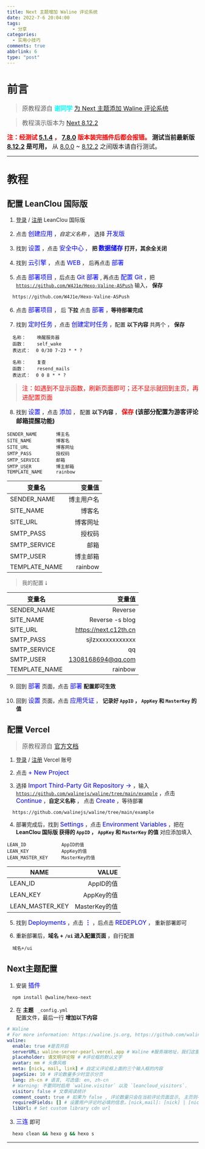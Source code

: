 ```yaml
---
title: Next 主题增加 Waline 评论系统
date: 2022-7-6 20:04:00
tags:
  - 分享
categories: 
  - 实用小技巧
comments: true
abbrlink: 6
type: "post"
---
```


# 前言

> <font size="3">原教程源自 **<font size="3" color="cyan">谢同学</font>** [为 Next 主题添加 Waline 评论系统](https://qianfanguojin.top/2022/01/20/Hexo%E5%8D%9A%E5%AE%A2%E8%BF%9B%E9%98%B6%EF%BC%9A%E4%B8%BA-Next-%E4%B8%BB%E9%A2%98%E6%B7%BB%E5%8A%A0-Waline-%E8%AF%84%E8%AE%BA%E7%B3%BB%E7%BB%9F/)</font>

> <font size="3"> 教程演示版本为 [Next 8.12.2](https://github.com/next-theme/hexo-theme-next/releases)</font>

<!-- more -->

**<font size="3" color="red">注：经测试 [5.1.4](https://github.com/iissnan/hexo-theme-next/releases) ， [7.8.0](https://github.com/theme-next/hexo-theme-next/releases) 版本装完插件后都会报错。</font>** <font size="3">**测试当前最新版 [8.12.2](https://github.com/next-theme/hexo-theme-next/releases) 是可用，** 从 [8.0.0](https://github.com/next-theme/hexo-theme-next/releases?page=3) ~ [8.12.2](https://github.com/next-theme/hexo-theme-next/releases) 之间版本请自行测试。</font>

---

# 教程

## 配置 LeanClou 国际版
1. [登录](https://console.leancloud.app/login) / [注册](https://console.leancloud.app/register) LeanClou 国际版

2. 点击 <font size="3" color="blue">创建应用</font> ，*自定义名称* ， 选择 <font size="3" color="blue">开发版</font>

3. 找到 <font size="3" color="blue">设置</font> ，点击 <font size="3" color="blue">安全中心</font> ， **把 <font size="3" color="blue">数据储存</font> 打开，其余全关闭**

4. 找到 <font size="3" color="blue">云引擎</font> ， 点击 <font size="3" color="blue">WEB</font> ， 后再点击 <font size="3" color="blue">部署</font>

5. 点击 <font size="3" color="blue">部署项目</font> ，后点击 <font size="3" color="blue">Git 部署</font> , 再点击 <font size="3" color="blue">配置 Git</font> ，把 <code>https://github.com/W4J1e/Hexo-Valine-ASPush</code>  输入， **保存**
```
  https://github.com/W4J1e/Hexo-Valine-ASPush
```

6. 点击 <font size="3" color="blue">部署项目</font> ， 后 **下拉** 点击 <font size="3" color="blue">部署</font> ，**等待部署完成**

7. 找到 <font size="3" color="blue">定时任务</font> ，点击 <font size="3" color="blue">创建定时任务</font> ，配置 **以下内容** 共两个 ， **保存** 
```
  名称：    唤醒服务器
  函数：    self_wake
  表达式：  0 0/30 7-23 * * ? 
```
```
  名称：    复查
  函数：    resend_mails
  表达式：  0 0 8 * * ?
```
> <font size="3" color="red">注：如遇到不显示函数，刷新页面即可；还不显示就回到主页，再进配置页面</font>

8. 找到 <font size="3" color="blue">设置</font> ，点击 <font size="3" color="blue">添加</font> ， 配置 **以下内容** ， **<font size="3" color="red">保存</font>** **<font size="3">(该部分配置为游客评论邮箱提醒功能)</font>**
```
SENDER_NAME       博主名
SITE_NAME         博客名
SITE_URL          博客网址
SMTP_PASS         授权码
SMTP_SERVICE      邮箱
SMTP_USER         博主邮箱
TEMPLATE_NAME     rainbow
```

变量名|变量值
--|--:
SENDER_NAME|博主用户名
SITE_NAME|博客名
SITE_URL|博客网址
SMTP_PASS|授权码
SMTP_SERVICE|邮箱
SMTP_USER|博主邮箱
TEMPLATE_NAME|rainbow

> 我的配置 ⭣

变量名|变量值
--|--:
SENDER_NAME|Reverse
SITE_NAME|Reverse -s blog
SITE_URL|https://next.c12th.cn
SMTP_PASS|sjlzxxxxxxxxxxxx
SMTP_SERVICE|qq
SMTP_USER|1308168694@qq.com
TEMPLATE_NAME|rainbow

9. 回到 <font size="3" color="blue">部署</font> 页面，点击 <font size="3" color="blue">部署</font> **配置即可生效**

10. 回到 <font size="3" color="blue">设置</font> 页面，点击 <font size="3" color="blue">应用凭证</font> ， **记录好 <code>AppID</code> ， <code>AppKey</code> 和 <code>MasterKey</code> 的值**

## 配置 Vercel
> <font size="3">原教程源自 [官方文档](https://waline.js.org/guide/get-started.html#vercel-%E9%83%A8%E7%BD%B2-%E6%9C%8D%E5%8A%A1%E7%AB%AF)</font>

1. [登录](https://vercel.com/login) / [注册](https://vercel.com/signup) Vercel 账号

2. 点击 <font size="3" color="blue">+ New Project</font> 

3. 选择 <font size="3" color="blue">Import Third-Party Git Repository → </font>，输入 <code>https://github.com/walinejs/waline/tree/main/example</code> ，点击 <font size="3" color="blue">Continue</font> ，**自定义名称** ， 点击 <font size="3" color="blue">Create</font> ，等待部署
```
  https://github.com/walinejs/waline/tree/main/example
```

4. 部署完成后，找到 <font size="3" color="blue">Settings</font> ，点击 <font size="3" color="blue">Environment Variables</font> ，把在 **LeanClou 国际版 获得的 <code>AppID</code> ， <code>AppKey</code> 和 <code>MasterKey</code> 的值** 对应添加填入
```
LEAN_ID             AppID的值
LEAN_KEY            AppKey的值
LEAN_MASTER_KEY     MasterKey的值
```

NAME|VALUE
--|--:
LEAN_ID|AppID的值
LEAN_KEY|AppKey的值
LEAN_MASTER_KEY|MasterKey的值

5. 找到 <font size="3" color="blue">Deployments</font> ，点击 **<font size="3" color="blue">⋮</font>** ，后点击 <font size="3" color="blue">REDEPLOY</font> ， 重新部署即可

6. 重新部署后，**域名 + <code>/ui</code> 进入配置页面** ，自行配置
```
  域名+/ui
```

## Next主题配置

1. 安装 <font size="3" color="blue">插件</font>
```bash
  npm install @waline/hexo-next
```

2.  在 **主题** <code> _config.yml </code>配置文件，最后一行 **增加以下内容**
```yml
# Waline
# For more information: https://waline.js.org, https://github.com/walinejs/waline
waline:
  enable: true #是否开启
  serverURL: waline-server-pearl.vercel.app # Waline #服务端地址，我们这里就是上面部署的 Vercel 地址
  placeholder: 请文明评论呀 # #评论框的默认文字
  avatar: mm # 头像风格
  meta: [nick, mail, link] # 自定义评论框上面的三个输入框的内容
  pageSize: 10 # 评论数量多少时显示分页
  lang: zh-cn # 语言, 可选值: en, zh-cn
  # Warning: 不要同时启用 `waline.visitor` 以及 `leancloud_visitors`.
  visitor: false # 文章阅读统计
  comment_count: true # 如果为 false , 评论数量只会在当前评论页面显示, 主页则不显示
  requiredFields: [] # 设置用户评论时必填的信息，[nick,mail]: [nick] | [nick, mail]
  libUrl: # Set custom library cdn url

```

3. <font size="3" color="blue">三连</font> 即可
```bash
  hexo clean && hexo g && hexo s
```

---